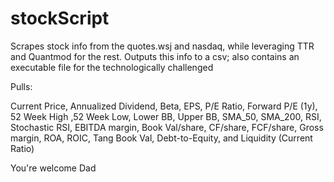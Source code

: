 # stockScript
Scrapes stock info from the quotes.wsj and nasdaq, while leveraging TTR and Quantmod for the rest.
Outputs this info to a csv; also contains an executable file for the technologically challenged 

Pulls:

  Current Price, Annualized Dividend, Beta, EPS, P/E Ratio, Forward P/E (1y), 52 Week High ,52 Week Low, Lower BB, Upper BB, SMA_50,         SMA_200, RSI, Stochastic RSI, EBITDA margin, Book Val/share, CF/share, FCF/share, Gross margin, ROA, ROIC, Tang Book Val, 
  Debt-to-Equity, and Liquidity (Current Ratio)

You're welcome Dad
